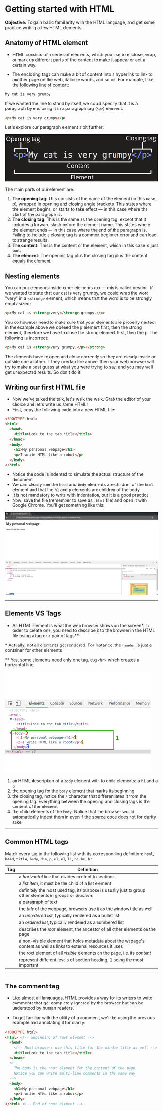 # Getting started with HTML

<strong>Objective: </strong>To gain basic familiarity with the HTML language, and get some practice writing a few HTML elements.

## Anatomy of HTML element

* HTML consists of a series of elements, which you use to enclose, wrap, or mark up different parts of the content to make it appear or act a certain way.

* The enclosing tags can make a bit of content into a hyperlink to link to another page on the web, italicize words, and so on.  For example, take the following line of content:

```code
My cat is very grumpy
```
If we wanted the line to stand by itself, we could specify that it is a paragraph by enclosing it in a paragraph tag  (`<p>`) element:
```html
<p>My cat is very grumpy</p>
```

Let's explore our paragraph element a bit further:

<p align="center">
  <img src="img/grumpy-cat-small.png" alt="">
</p>

The main parts of our element are:

1. <strong>The opening tag</strong>: This consists of the name of the element (in this case, p), wrapped in opening and closing angle brackets. This states where the element begins, or starts to take effect — in this case where the start of the paragraph is.
2. <strong>The closing tag</strong>: This is the same as the opening tag, except that it includes a forward slash before the element name. This states where the element ends — in this case where the end of the paragraph is. Failing to include a closing tag is a common beginner error and can lead to strange results.
3. <strong>The content</strong>: This is the content of the element, which in this case is just text.
4. <strong>The element</strong>: The opening tag plus the closing tag plus the content equals the element.

## Nesting elements

You can put elements inside other elements too — this is called nesting. If we wanted to state that our cat is very grumpy, we could wrap the word "very" in a `<strong>` element, which means that the word is to be strongly emphasized:

```html
<p>My cat is <strong>very</strong> grumpy.</p>
```

You do however need to make sure that your elements are properly nested: in the example above we opened the p element first, then the strong element, therefore we have to close the strong element first, then the p. The following is incorrect:

```html
<p>My cat is <strong>very grumpy.</p></strong>
```

The elements have to open and close correctly so they are clearly inside or outside one another. If they overlap like above, then your web browser will try to make a best guess at what you were trying to say, and you may well get unexpected results. So don't do it!

## Writing our first HTML file

* Now we've talked the talk, let's walk the walk. Grab the editor of your choice and let's write us some HTML!
* First, copy the following code into a new HTML file:

```html
<!DOCTYPE html>
<html>
  <head>
    <title>Look to the tab title</title>
  </head>
  <body>
    <h1>My personal webpage</h1>
    <p>I write HTML like a robot</p>
  </body>
</html>
```

* Notice the code is indented to simulate the actual structure of the document.
* We can clearly see the `head` and `body` elements are children of the `html` element and that the `h1` and `p` elements are children of the body.
* It is not mandatory to write with indentation, but it is a good practice
* Now, save the file (remember to save as `.html` file) and open it with Google Chrome. You'll get something like this:

![screenshot of barebone HTML file](img/html-barebone.png)

---

## Elements VS Tags

* An HTML element is what the web browser shows on the screen*. In order to create one, you need to describe it to the browser in the HTML file using a tag or a pair of tags**.


\* Actually, not all elements get rendered. For instance, the `header` is just a container for other elements

** Yes, some elements need only one tag. e.g `<hr>` which creates a horizontal line.

![`image explaining content of HTML element`](img/html-elemnt-vs-tag.png)

1. an HTML description of a `body` element with to child elements: a `h1` and a `p`
2. the opening tag for the `body` element that marks its beginning
3. the closing tag, notice the `/` character that differentiates it from the opening tag. Everything between the opening and closing tags is the content of the element
4. the child elements of the `body`. Notice that the browser would automatically indent them in even if the source code does not for clarity sake

---

## Common HTML tags

Match every tag in the following list with its corresponding definition: `html`, `head`, `title`, `body`, `div`, `p`, `ul`, `ol`, `li`, `h1`..`h6`, `hr`

| Tag | Definition |
|---|---|
|| a *horizontal line* that divides content to sections |
|| a *list item*, it must be the child of a list element |
|| definitely the most used tag, its purpose is usually just to group other elements in groups or *divisions* |
|| a paragraph of text |
|| the *title* of the webpage, browsers use it as the window title as well |
|| an *unordered list*, typically rendered as a bullet list |
|| an *ordered list*, typically rendered as a numbered list |
|| describes the *root* element, the ancestor of all other elements on the page |
|| a non-visible element that holds metadata about the wepage's content as well as links to external resources it uses  |
|| the root element of all *visible* elements on the page, i.e. its *content* |
|| represent different levels of section heading, 1 being the most important |

---

## The comment tag

* Like almost all languages, HTML provides a way for its writers to write comments that get completely ignored by the browser but can be understood by human readers.

* To get familiar with the utility of a comment, we'll be using the previous example and annotating it for clarity:

```html
<!DOCTYPE html>
<html> <!-- Beginning of root element -->
  <head>
    <!-- Most browsers use this title for the window title as well -->
    <title>Look to the tab title</title>
  </head>
  <!--
    The body is the root element for the content of the page
    Notice you can write multi-line comments in the same way
  -->
  <body>
    <h1>My personal webpage</h1>
    <p>I write HTML like a robot</p>
  </body>
</html> <!-- End of root element -->
```
